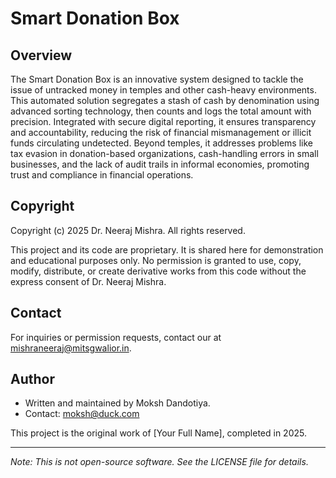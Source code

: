 # Smart Donation Box

## Overview
The Smart Donation Box is an innovative system designed to tackle the issue of untracked money in temples and other cash-heavy environments. This automated solution segregates a stash of cash by denomination using advanced sorting technology, then counts and logs the total amount with precision. Integrated with secure digital reporting, it ensures transparency and accountability, reducing the risk of financial mismanagement or illicit funds circulating undetected. Beyond temples, it addresses problems like tax evasion in donation-based organizations, cash-handling errors in small businesses, and the lack of audit trails in informal economies, promoting trust and compliance in financial operations.

## Copyright
Copyright (c) 2025 Dr. Neeraj Mishra. All rights reserved.

This project and its code are proprietary. It is shared here for demonstration and educational purposes only. No permission is granted to use, copy, modify, distribute, or create derivative works from this code without the express consent of Dr. Neeraj Mishra.

## Contact
For inquiries or permission requests, contact our at mishraneeraj@mitsgwalior.in.

## Author
- Written and maintained by Moksh Dandotiya.
- Contact: moksh@duck.com

This project is the original work of [Your Full Name], completed in 2025.

---
*Note: This is not open-source software. See the LICENSE file for details.*